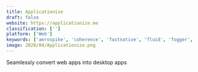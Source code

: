 ```yaml
---
title: Applicationize
draft: false 
website: https://applicationize.me
classification: ['']
platform: ['Web']
keywords: ['aerospike', 'coherence', 'fastnative', 'fluid', 'fogger', 'forest_admin', 'franz', 'gnome_web', 'gonative.io', 'matter', 'pokki', 'rambox', 'startisback', 'station', 'web2app', 'web2desk', 'webcatalog', 'memcached']
image: 2020/04/Applicationize.png
---
```

Seamlessly convert web apps into desktop apps